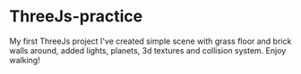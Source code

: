 # ThreeJs-practice
My first ThreeJs project
I've created simple scene with grass floor and brick walls around, added lights, planets, 3d textures and collision system.
Enjoy walking!
